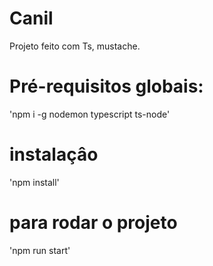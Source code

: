 # Canil
Projeto feito com Ts, mustache.

# Pré-requisitos globais:
'npm i -g nodemon typescript ts-node'

# instalaçâo
'npm install'

# para rodar o projeto
'npm run start'
